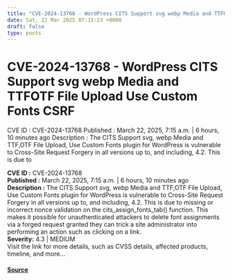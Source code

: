 ```yaml
---
title: "CVE-2024-13768 - WordPress CITS Support svg webp Media and TTFOTF File Upload Use Custom Fonts CSRF"
date: Sat, 22 Mar 2025 07:15:23 +0000
draft: false
type: posts
---
```

# CVE-2024-13768 - WordPress CITS Support svg webp Media and TTFOTF File Upload Use Custom Fonts CSRF





 CVE ID : CVE-2024-13768 Published : March 22, 2025, 7:15 a.m. | 6 hours, 10 minutes ago Description : The CITS Support svg, webp Media and TTF,OTF File Upload, Use Custom Fonts plugin for WordPress is vulnerable to Cross-Site Request Forgery in all versions up to, and including, 4.2. This is due to

**CVE ID :** CVE-2024-13768  
**Published :** March 22, 2025, 7:15 a.m. | 6 hours, 10 minutes ago  
**Description :** The CITS Support svg, webp Media and TTF,OTF File Upload, Use Custom Fonts plugin for WordPress is vulnerable to Cross-Site Request Forgery in all versions up to, and including, 4.2. This is due to missing or incorrect nonce validation on the cits\_assign\_fonts\_tab() function. This makes it possible for unauthenticated attackers to delete font assignments via a forged request granted they can trick a site administrator into performing an action such as clicking on a link.  
**Severity:** 4.3 | MEDIUM  
Visit the link for more details, such as CVSS details, affected products, timeline, and more...

#### [Source](https://cvefeed.io/vuln/detail/CVE-2024-13768)

